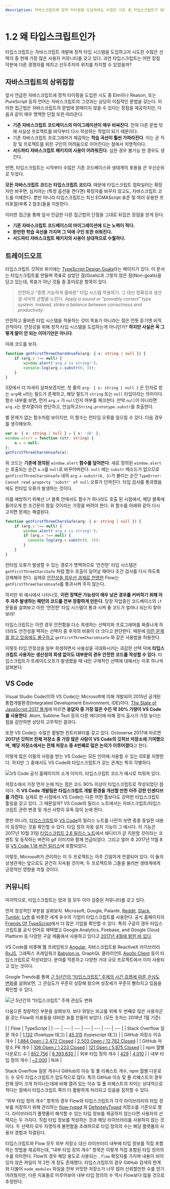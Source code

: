 ```yaml
---
description: 자바스크립트에 정적 타이핑을 도입하려는 수많은 시도 중 타입스크립트가 빛나는 지점에 대해 다룬다.
---
```


# 1.2 왜 타입스크립트인가

타입스크립트는 자바스크립트 개발에 정적 타입 시스템을 도입하고자 시도한 수많은 선택지 중 현재 가장 많은 사용자 커뮤니티를 갖고 있다. 과연 타입스크립트는 어떤 장점 덕분에 다른 경쟁자를 제치고 선두주자의 위치를 차지할 수 있었을까?

## **자바스크립트의 상위집합**

앞서 언급한 자바스크립트에 정적 타이핑을 도입한 시도 중 Elm이나 Reason, 또는 PureScript 등의 언어는 자바스크립트의 그것과는 상당히 이질적인 문법을 갖는다. 이러한 접근법은 자바스크립트의 문법에 얽매이지 않을 수 있다는 장점을 제공하지만, 다음과 같이 매우 명백한 단점 또한 따라온다.

* **기존 자바스크립트 코드베이스의 마이그레이션이 매우 비싸진다**. 전혀 다른 문법 탓에 사실상 프로젝트를 바닥부터 다시 작성하는 작업이 되기 때문이다.
* 기존 자바스크립트 프로그래머가 체감하는 **학습 곡선이 훨씬 가파라진다**. 이는 곧 직장 및 프로젝트를 위한 구인의 어려움으로 이어진다는 점에서 치명적이다.
* **서드파티 자바스크립트 패키지의 사용이 어려워진다.** 심한 경우 불가능 한 경우도 생긴다.

반면, 타입스크립트는 시작부터 수많은 기존 코드베이스와 생태계의 포용을 큰 우선순위로 두었다.

**모든 자바스크립트 코드는 타입스크립트 코드다**. 때문에 타입스크립트 컴파일러는 확장자만 바꾸면, 심지어는 \(특정 옵션을 켠다면\) 확장자를 바꾸지 않고도, 자바스크립트 코드를 이해한다. 뿐만 아니라 타입스크립트는 최신 ECMAScript 표준 및 여러 유용한 프러포절\(부록 2 참조\)들을 지원한다.

이러한 접근을 통해 앞서 언급한 다른 접근법의 단점을 그대로 뒤집은 장점을 얻게 된다.

* **기존 자바스크립트 코드베이스의 마이그레이션에 드는 노력이 적다.** 
* **완만한 학습 곡선을 가지며 그 덕에 구인 또한 쉬워진다.**
* **서드파티 자바스크립트 패키지의 사용이 상대적으로 수월하다.**

## **트레이드오프**

타입스크립트 깃허브 위키에는 [TypeScript Design Goals](https://github.com/Microsoft/TypeScript/wiki/TypeScript-Design-Goals)라는 페이지가 있다. 이 문서는 타입스크립트를 만들며 목표로 삼았던 점\(Goals\)과 그렇지 않은 점\(Non-goals\)을 담고 있는데, 목표가 아닌 것들 중 흥미로운 항목이 있다.

> 안전하고 “증명 가능하게 올바른” 타입 시스템 적용하기. 그 대신 정확성과 생산성 사이의 균형을 노린다. _Apply a sound or "provably correct" type system. Instead, strike a balance between correctness and productivity._

안전하고 올바른 타입 시스템을 적용하는 것이 목표가 아니라는 점은 언뜻 듣기엔 비직관적이다. 안정성을 위해 정적 타입 시스템을 도입하는게 아니던가? **하지만 사실은 꼭 그렇게 말이 안 되는 이야기만은 아니다**.

아래 코드를 보자.

```typescript
function getFirstThreeCharsUnsafe(arg: { x: string | null }) {
    if (arg.x !== null) {
        window.alert('arg.x is string!');
        console.log(arg.x.substr(0, 3));
    }
}
```

3장에서 더 자세히 살펴보겠지만, 첫 줄의 `arg: { x: string | null }` 은 인자로 받는 `arg`에 `x`라는 필드가 존재하고, 해당 필드가 `string` 또는 `null` 타입이라는 의미이다. 함수 내부를 보면, 먼저 `arg.x` 가 `null`인지 여부를 체크한다. 만약 `null`이 아니라면 `arg.x`는 문자열이라 판단하고, 안심하고`String.prototype.substr`을 호출한다.

별 문제가 없는 함수처럼 보이지만, 이 함수는 런타임 오류를 일으킬 수 있다. 다음 경우를 생각해보자.

```typescript
var a: { x: string | null } = { x: 'ok' };
window.alert = function (str: string) {
    a.x = null;
};
getFirstThreeCharsUnsafe(a);
```

위 코드는 **기존에 정의된** `window.alert` **함수를 덮어쓴다**. 새로 정의된 `window.alert`는 호출되는 순간 `a.x`를 `null`로 바꾸어버린다. `null` 에는 `substr` 메소드가 없으므로 `getFirstThreeCharsUnsafe` 내의 `arg.x.substr(0, 3)`가 불리는 순간 `TypeError: Cannot read property 'substr' of null` 오류가 던져진다. 타입 검사를 통과했음에도 런타입 오류가 발생하는 것이다.

이를 예방하기 위해선 `if` 블록 안에서도 함수가 하나라도 호출 된 시점에서, 해당 블록에 들어오게 한 조건문이 참일 것이라는 가정을 버려야 한다. 위 함수를 아래와 같이 다시 고치면 문제는 해결된다.

```typescript
function getFirstThreeCharsSafe(arg: { x: string | null }) {
    if (arg.x !== null) {
        window.alert('arg.x is string!');
        if (arg.x !== null) {
          console.log(arg.x.substr(0, 3));
        }
    }
}
```

런타임 오류가 발생할 수 있는 경로가 명백하므로 ‘안전한’ 타입 시스템은 `getFirstThreeCharsSafe` 처럼 함수 호출이 일어날 때마다 조건 검사를 다시 하도록 강제해야 한다. 실제로 [안전성을 최우선 과제로 천명한](https://flow.org/en/docs/lang/types-and-expressions/#soundness-and-completeness-a-classtoc-idtoc-soundness-and-completeness-hreftoc-soundness-and-completenessa) Flow는 `getFirstThreeCharsUnsafe`를 통과시켜 주지 않는다.

하지만 위 예시에서 나타나듯, **이런 정책은 가능성이 매우 낮은 경우를 커버하기 위해 아주 자주 발생하는 패턴의 코드를 전부 장황하게 만든다**. 당장 작업중인 코드베이스의 `if` 문들을 살펴보고 이런 ‘안전한’ 타입 시스템이 통과 시켜 줄 코드가 얼마나 되는지 찾아보라!

타입스크립트는 이런 경우 안전함을 다소 희생하는 선택지와 프로그래머를 짜증나게 하더라도 안전성을 택하는 선택지 중 후자의 비용이 더 크다고 판단한다. 때문에 [이런 문제를 알고 있음에도 불구하고](https://github.com/Microsoft/TypeScript/issues/9998) `getFirstThreeCharsUnsafe` 와 같은 사용법을 허용한다.

이렇듯 타입 안정성을 일부 희생하면서 사용성을 극대화시키는 과감한 선택 덕에 **타입스크립트 사용자는 생산성의 희생 없이도 대부분의 경우 안전한 코드를 작성할 수 있다.** 타입스크립트가 트레이드오프가 발생했을 때 내린 구체적인 선택에 대해서는 이후 하나씩 살펴본다.

## **VS Code**

Visual Studio Code\(이하 VS Code\)는 Microsoft에 의해 개발되어 2015년 공개된 통합개발환경\(Integrated Development Environment, IDE\)이다. [The State of JavaScript 2017 통계](https://octoverse.github.com/)에 따르면 **응답자 중 가장 많은 수인 약 30% 가량이 VS Code를 사용한다**. Atom, Sublime Text 등의 다른 에디터에 비해 정식 출시가 가장 늦다는 점을 감안하면 상당히 고무적인 결과다.

또한 VS Code는 수많은 활발한 컨트리뷰터를 갖고 있다. Octoverse 2017에 따르면 **2017년 깃허브 전체 저장소 중 가장 많은 사람이** **VS Code의 깃허브 저장소에 기여했으며, 해당 저장소에서는 전체 저장소 중 4번째로 많은 논의가 이루어졌다**고 한다.

이렇게 많은 이들의 사랑을 받는 VS Code는 모든 언어에 사용할 수 있는 IDE를 지향한다. 하지만 그 중에서도 VS Code와 타입스크립트가 갖는 관계는 특히 각별하다.

![VS Code &#xACF5;&#xC2DD; &#xD648;&#xD398;&#xC774;&#xC9C0;&#xC758; &#xC18C;&#xAC1C; &#xC774;&#xBBF8;&#xC9C0;. &#xD0C0;&#xC785;&#xC2A4;&#xD06C;&#xB9BD;&#xD2B8; &#xCF54;&#xB4DC;&#xAC00; &#xC608;&#xC2DC;&#xB85C; &#xB744;&#xC6CC;&#xC838; &#xC788;&#xB2E4;.](../.gitbook/assets/vscode-main.png)

저장소에서 가장 먼저 눈에 띄는 점은 코드 90% 이상이 타입스크립트로 작성되었단 점이다. 즉 **VS Code 개발팀은 타입스크립트 개발 환경을 개선할 만한 아주 강한 인센티브를 가진다.** 실제로 현 시점에서 VS Code는 다른 어떤 툴보다도 강력한 타입스크립트 툴링을 갖고 있다. 그 때문일까? VS Code의 릴리스 노트에서는 자바스크립트/타입스크립트 관련 변경 및 개선 사항이 유독 많이 눈에 띈다.

뿐만 아니라, [타입스크립트](https://blogs.msdn.microsoft.com/typescript/)와 [VS Code](https://code.visualstudio.com/updates/)의 릴리스 노트를 나란히 보면 종종 동일한 내용이 등장하는 것을 확인할 수 있다. 타입 정의 자동 설치 기능이 그 예시다. 이 기능은 2017년 10월 31일 [타입스크립트 2.6 릴리스 노트](https://blogs.msdn.microsoft.com/typescript/2017/10/31/announcing-typescript-2-6/)에서 에디터가 곧 지원할 것이라는 코멘트 및 동작하는 버전의 gif 이미지와 함께 언급되었다. 그리고 얼마 후 2017년 11월 8일 [VS Code 1.18 버전 릴리스](https://code.visualstudio.com/updates/v1_18)에 포함되었다.

이렇듯, Microsoft가 관리하는 이 두 프로젝트는 아주 긴밀하게 연결되어 있다. 이 둘의 상생관계는 앞으로도 굳건히 지속될 것이며, 두 프로젝트와 그들을 둘러싼 생태계에게 긍정적인 영향을 끼칠 것이다.

## **커뮤니티**

마지막으로, 타입스크립트는 양과 질 모두 이미 검증된 커뮤니티를 갖고 있다.

먼저 정성적인 부분을 살펴보자. Microsoft, Google, Palantir, [Reddit](https://redditblog.com/2017/06/30/why-we-chose-typescript/), [Slack](https://slack.engineering/typescript-at-slack-a81307fa288d), [Tumblr](https://javascript.tumblr.com/post/165082071937/flow-and-typescript), [Lyft](https://eng.lyft.com/typescript-at-lyft-64f0702346ea?gi=373fbd34acaf) 를 비롯한 세계 유수의 기업이 타입스크립트를 사용한다. 공식 홈페이지의 [Friends Of TypeScript](https://www.typescriptlang.org/community/friends.html)에서 더 많은 기업을 확인할 수 있다. 특히 구글의 경우 타입스크립트를 공식 언어로 채택했고 Google Analytics, Firebase, and Google Cloud Platform 등 다양한 구글 제품에서 사용하고 있다고 [2017년 4월에 밝힌 바 있다](http://angularjs.blogspot.kr/2017/04/official-languages-at-google.html).

VS Code를 비롯해 웹 프레임워크 [Angular](https://github.com/angular/angular), 자바스크립트용 ReactiveX 라이브러리 [RxJS](https://github.com/ReactiveX/rxjs), 그래픽스 프레임워크 [Babylon.js](https://github.com/BabylonJS/Babylon.js), GraphQL 클라이언트 [Apollo Client](https://github.com/apollographql/apollo-client) 등이 타입스크립트로 작성되었다. 분야를 막론하고 다양한 거대 규모 프로젝트에서 이미 사용되고 있는 것이다.

Google Trends를 통해 [근 5년간의 “타입스크립트” 주제의 시간 흐름에 따른 관심도 변화](https://trends.google.com/trends/explore?date=today%205-y&q=%2Fm%2F0n50hxv)를 살펴보면, 그 관심도가 꾸준히 성장해 왔으며 성장세가 꾸준히 빨라지고 있음을 확인할 수 있다.

![&#xADFC; 5&#xB144;&#xAC04;&#xC758; &#x201C;&#xD0C0;&#xC785;&#xC2A4;&#xD06C;&#xB9BD;&#xD2B8;&#x201D; &#xC8FC;&#xC81C; &#xAD00;&#xC2EC;&#xB3C4; &#xBCC0;&#xD654;](../.gitbook/assets/undefined.png)

다음으론 정량적인 부분을 살펴보자. 보다 와닿는 비교를 위해 두 번째로 많은 사용자군을 갖는 Flow와 지표들을 대비한 표를 만들어 보았다. \(모든 숫자는 2018년 1월 기준\)

|  | Flow | TypeScript |
| --- | --- | --- | --- | --- | --- | --- |
| Stack Overflow 질문 개수 | [1,132](https://stackoverflow.com/questions/tagged/flowtype) \(flowtype 태그\) | [45,315](https://stackoverflow.com/questions/tagged/typescript) \(typescript 태그\) |
| GitHub 저장소 이슈 개수 | [1,884 Open / 2,472 Closed](https://github.com/facebook/flow/issues) | [2,503 Open / 12,782 Closed](https://github.com/Microsoft/TypeScript/issues) |
| GitHub 저장소 PR 개수 | [106 Open / 1,223 Closed](https://github.com/facebook/flow/pulls) | [121 Open / 5,875 Closed](https://github.com/Microsoft/TypeScript/pulls) |
| npm 월별 다운로드 수 | [852,756](https://www.npmjs.com/package/flow-bin) | [8,393,830 ](https://www.npmjs.com/package/typescript) |
| 외부 타입 정의 개수 | [429](https://github.com/flowtype/flow-typed/tree/master/definitions/npm) | [4,010](https://github.com/DefinitelyTyped/DefinitelyTyped/tree/master/types) |
| 내부 타입 정의 개수 | [~2,000](https://github.com/search?utf8=✓&q=flow+extension%3A.flow+size%3A>10) | N/A |

Stack Overflow 질문 개수나 GitHub의 이슈 및 풀 리퀘스트 개수, npm 월별 다운로드 수 모두 타입스크립트가 압도적으로 많다. 특히 GitHub 이슈 및 풀 리퀘스트의 경우 전체 양이 크게 차이나는데에 비해 열려 있는 이슈 및 풀 리퀘스트의 차이는 상대적으로 적다는 점에서 타입스크립트 쪽이 더 활발하게 처리되고 있음을 짐작할 수 있다.

“외부 타입 정의 개수” 항목의 경우 Flow와 타입스크립트가 각각 라이브러리의 타입 정보를 저장하기 위해 관리하는 [flow-typed](https://github.com/flowtype/flow-typed) 와 [DefinitelyTyped](https://github.com/DefinitelyTyped/DefinitelyTyped) 저장소를 기준으로 했다. 라이브러리가 플랫폼이 해석할 수 있는 타입 정보를 제공하지 않는다면 사용자의 선택지는 두 가지다. 직접 타입 정보를 작성하는 것과 해당 라이브러리를 사용하지 않는 것이다. 두 선택지 모두 자명하게 불편함을 초래하므로 타입 정의의 수는 해당 플랫폼의 사용자 경험과 직결된다.

타입스크립트와 Flow 모두 외부 저장소 대신 라이브러리 내부에 타입 정보를 직접 포함하는 방법을 제공하는데, “내부 타입 정의 개수” 항목은 이렇게 직접 포함된 타입 정의의 수를 의미한다. Flow의 경우 해당 용도로 사용되는 `.flow` 확장자를 가지며 내용이 비어 있지 않은 파일이 약 2천 개 정도 존재했다. 타입스크립트의 경우 GitHub 검색의 한계와 더불어 `node_modules` 파일을 전부 커밋한 저장소가 너무 많아 신뢰할만한 수를 얻기 어려웠지만, 다른 지표들로 미루어보아 내부 타입 정의의 수 역시 Flow보다 많을 것으로 추정한다.


